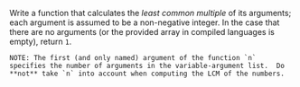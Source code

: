 Write a function that calculates the *least common multiple* of its arguments; each argument is assumed to be a non-negative integer.  In the case that there are no arguments (or the provided array in compiled languages is empty), return `1`.

~~~if:objc
NOTE: The first (and only named) argument of the function `n` specifies the number of arguments in the variable-argument list.  Do **not** take `n` into account when computing the LCM of the numbers.
~~~